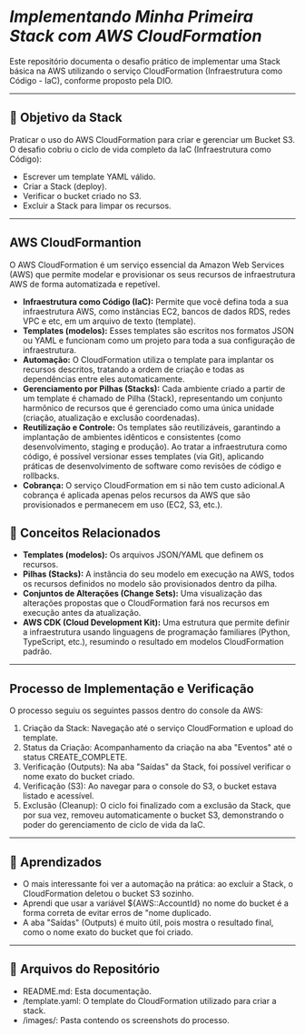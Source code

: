# *Implementando Minha Primeira Stack com AWS CloudFormation*
Este repositório documenta o desafio prático de implementar uma Stack básica na AWS utilizando o serviço CloudFormation (Infraestrutura como Código - IaC), conforme proposto pela DIO.

---

## 🚩 Objetivo da Stack
Praticar o uso do AWS CloudFormation para criar e gerenciar um Bucket S3.
O desafio cobriu o ciclo de vida completo da IaC (Infraestrutura como Código):
* Escrever um template YAML válido.
* Criar a Stack (deploy).
* Verificar o bucket criado no S3.
* Excluir a Stack para limpar os recursos.

---

## AWS CloudFormantion
 O AWS CloudFormation é um serviço essencial da Amazon Web Services (AWS) que permite modelar e provisionar os seus recursos de infraestrutura AWS de forma automatizada e repetível.
 - **Infraestrutura como Código (IaC):** Permite que você defina toda a sua infraestrutura AWS, como instâncias EC2, bancos de dados RDS, redes VPC e etc, em um arquivo de texto (template).
 - **Templates (modelos):** Esses templates são escritos nos formatos JSON ou YAML e funcionam como um projeto para toda a sua configuração de infraestrutura.
 - **Automação:** O CloudFormation utiliza o template para implantar os recursos descritos, tratando a ordem de criação e todas as dependências entre eles automaticamente.
 - **Gerenciamento por Pilhas (Stacks):** Cada ambiente criado a partir de um template é chamado de Pilha (Stack), representando um conjunto harmônico de recursos que é gerenciado como uma única unidade (criação, atualização e exclusão coordenadas).
 - **Reutilização e Controle:** Os templates são reutilizáveis, garantindo a implantação de ambientes idênticos e consistentes (como desenvolvimento, staging e produção). Ao tratar a infraestrutura como código, é possível versionar esses templates (via Git), aplicando práticas de desenvolvimento de software como revisões de código e rollbacks.
 - **Cobrança:** O serviço CloudFormation em si não tem custo adicional.A cobrança é aplicada apenas pelos recursos da AWS que são provisionados e permanecem em uso (EC2, S3, etc.).

## 📒 Conceitos Relacionados
- **Templates (modelos):** Os arquivos JSON/YAML que definem os recursos.
- **Pilhas (Stacks):** A instância do seu modelo em execução na AWS, todos os recursos definidos no modelo são provisionados dentro da pilha.
- **Conjuntos de Alterações (Change Sets):** Uma visualização das alterações propostas que o CloudFormation fará nos recursos em execução antes da atualização.
- **AWS CDK (Cloud Development Kit):** Uma estrutura que permite definir a infraestrutura usando linguagens de programação familiares (Python, TypeScript, etc.), resumindo o resultado em modelos CloudFormation padrão.

---
## Processo de Implementação e Verificação
O processo seguiu os seguintes passos dentro do console da AWS:
1. Criação da Stack: Navegação até o serviço CloudFormation e upload do template.
2. Status da Criação: Acompanhamento da criação na aba "Eventos" até o status CREATE_COMPLETE.
3. Verificação (Outputs): Na aba "Saídas" da Stack, foi possível verificar o nome exato do bucket criado.
4. Verificação (S3): Ao navegar para o console do S3, o bucket estava listado e acessível.
5. Exclusão (Cleanup): O ciclo foi finalizado com a exclusão da Stack, que por sua vez, removeu automaticamente o bucket S3, demonstrando o poder do gerenciamento de ciclo de vida da IaC.

---
## 📌 Aprendizados
- O mais interessante foi ver a automação na prática: ao excluir a Stack, o CloudFormation deletou o bucket S3 sozinho.
- Aprendi que usar a variável ${AWS::AccountId} no nome do bucket é a forma correta de evitar erros de "nome duplicado.
- A aba "Saídas" (Outputs) é muito útil, pois mostra o resultado final, como o nome exato do bucket que foi criado.

---
## 📂 Arquivos do Repositório
* README.md: Esta documentação.
* /template.yaml: O template do CloudFormation utilizado para criar a stack.
* /images/: Pasta contendo os screenshots do processo.

